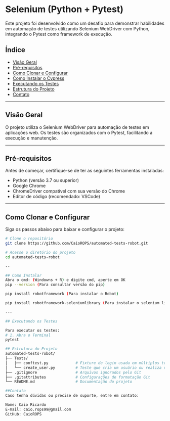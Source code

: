 # Selenium (Python + Pytest)
Este projeto foi desenvolvido como um desafio para demonstrar habilidades em automação de testes utilizando Selenium WebDriver com Python, integrando o Pytest como framework de execução.

## Índice
- [Visão Geral](#visão-geral)
- [Pré-requisitos](#pré-requisitos)
- [Como Clonar e Configurar](#como-clonar-e-configurar)
- [Como Instalar o Cypress](#como-instalar-o-cypress)
- [Executando os Testes](#executando-os-testes)
- [Estrutura do Projeto](#estrutura-do-projeto)
- [Contato](#contato)

---

## Visão Geral 
O projeto utiliza o Selenium WebDriver para automação de testes em aplicações web. Os testes são organizados com o Pytest, facilitando a execução e manutenção.

---

## Pré-requisitos 
Antes de começar, certifique-se de ter as seguintes ferramentas instaladas:
- Python (versão 3.7 ou superior)
- Google Chrome
- ChromeDriver compatível com sua versão do Chrome
- Editor de código (recomendado: VSCode)

---

## Como Clonar e Configurar 
Siga os passos abaixo para baixar e configurar o projeto:

```bash
# Clone o repositório
git clone https://github.com/CaioROPS/automated-tests-robot.git

# Acesse o diretório do projeto
cd automated-tests-robot

--

## Como Instalar
Abra o cmd: (Windowns + R) e digite cmd, aperte em OK
pip --version (Para consultar versão do pip)

pip install robotframework (Para instalar o Robot)

pip install robotframework-seleniumlibrary (Para instalar o selenium library)

---

## Executando os Testes 

Para executar os testes:
# 1. Abra o Terminal
pytest

## Estrutura do Projeto 
automated-tests-robot/
├── Tests/
│   ├── conftest.py            # Fixture de login usada em múltiplos testes
│   └── create_user.py         # Teste que cria um usuário ou realiza validação
├── .gitignore                 # Arquivos ignorados pelo Git
├── .gitattributes             # Configurações de formatação Git
└── README.md                  # Documentação do projeto

##Contato 
Caso tenha dúvidas ou precise de suporte, entre em contato:

Nome: Caio Ricardo
E-mail: caio.rops99@gmail.com
GitHub: CaioROPS
